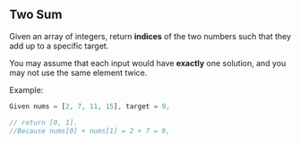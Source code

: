## **Two Sum**

Given an array of integers, return **indices** of the two numbers such that they add up to a specific target.

You may assume that each input would have **exactly** one solution, and you may not use the same element twice.

Example:
```js
Given nums = [2, 7, 11, 15], target = 9,

// return [0, 1].
//Because nums[0] + nums[1] = 2 + 7 = 9,
```
